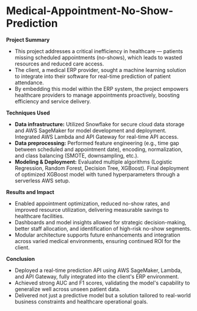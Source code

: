 # Medical-Appointment-No-Show-Prediction

**Project Summary**

- This project addresses a critical inefficiency in healthcare — patients missing scheduled appointments (no-shows), which leads to wasted resources and reduced care access.
- The client, a medical ERP provider, sought a machine learning solution to integrate into their software for real-time prediction of patient attendance.
- By embedding this model within the ERP system, the project empowers healthcare providers to manage appointments proactively, boosting efficiency and service delivery.

**Techniques Used**

- **Data infrastructure:** Utilized Snowflake for secure cloud data storage and AWS SageMaker for model development and deployment. Integrated AWS Lambda and API Gateway for real-time API access.
- **Data preprocessing:** Performed feature engineering (e.g., time gap between scheduled and appointment date), encoding, normalization, and class balancing (SMOTE, downsampling, etc.).
- **Modeling & Deployment:** Evaluated multiple algorithms (Logistic Regression, Random Forest, Decision Tree, XGBoost). Final deployment of optimized XGBoost model with tuned hyperparameters through a serverless AWS setup.
  
**Results and Impact**

- Enabled appointment optimization, reduced no-show rates, and improved resource utilization, delivering measurable savings to healthcare facilities.
- Dashboards and model insights allowed for strategic decision-making, better staff allocation, and identification of high-risk no-show segments.
- Modular architecture supports future enhancements and integration across varied medical environments, ensuring continued ROI for the client.

**Conclusion**

- Deployed a real-time prediction API using AWS SageMaker, Lambda, and API Gateway, fully integrated into the client's ERP environment.
- Achieved strong AUC and F1 scores, validating the model's capability to generalize well across unseen patient data.
- Delivered not just a predictive model but a solution tailored to real-world business constraints and healthcare operational goals.
